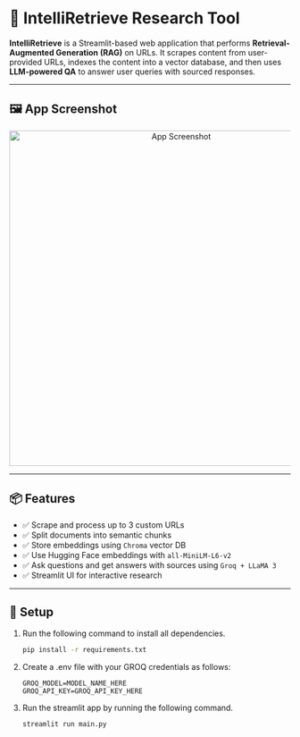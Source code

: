 # 🧠 IntelliRetrieve Research Tool

**IntelliRetrieve** is a Streamlit-based web application that performs **Retrieval-Augmented Generation (RAG)** on URLs. It scrapes content from user-provided URLs, indexes the content into a vector database, and then uses **LLM-powered QA** to answer user queries with sourced responses.

---

## 🖼️ App Screenshot

<p align="center">
  <img src="app_screenshot.png" alt="App Screenshot" width="600"/>
</p>

---

## 📦 Features

- ✅ Scrape and process up to 3 custom URLs
- ✅ Split documents into semantic chunks
- ✅ Store embeddings using `Chroma` vector DB
- ✅ Use Hugging Face embeddings with `all-MiniLM-L6-v2`
- ✅ Ask questions and get answers with sources using `Groq + LLaMA 3`
- ✅ Streamlit UI for interactive research

---

## 🚀 Setup 

1. Run the following command to install all dependencies. 

    ```bash
    pip install -r requirements.txt
    ```

2. Create a .env file with your GROQ credentials as follows:
    ```text
    GROQ_MODEL=MODEL_NAME_HERE
    GROQ_API_KEY=GROQ_API_KEY_HERE
    ```

3. Run the streamlit app by running the following command.

    ```bash
    streamlit run main.py
    ```
